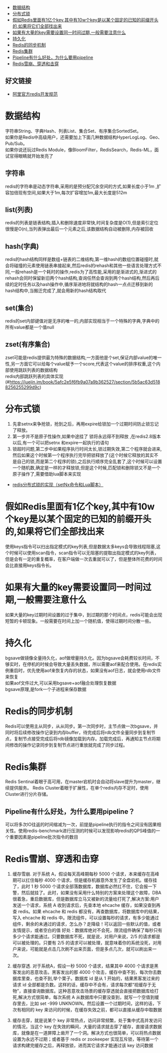 <!-- markdown-toc start - Don't edit this section. Run M-x markdown-toc-generate-toc again -->

* [数据结构](#数据结构)
* [分布式锁](#分布式锁)
* [假如Redis里面有1亿个key,其中有10w个key是以某个固定的已知的前缀开头的,如果将它们全部找出来](#假如Redis里面有1亿个key其中有10w个key是以某个固定的已知的前缀开头的如果将它们全部找出来)
* [如果有大量的key需要设置同一时间过期,一般需要注意什么](#如果有大量的key需要设置同一时间过期一般需要注意什么)
* [持久化](#持久化)
* [Redis的同步机制](#Redis的同步机制)
* [Redis集群](#Redis集群)
* [Pipeline有什么好处，为什么要用pipeline](#Pipeline有什么好处为什么要用pipeline)
* [Redis雪崩、穿透和击穿](#Redis雪崩穿透和击穿)


## 好文链接
+ [阿里官方redis开发规范](https://xie.infoq.cn/article/0ca2a460a49329fd4d2a0d1c1)

<!-- markdown-toc end -->

# 数据结构
字符串String、字典Hash、列表List、集合Set、有序集合SortedSet。  
如果你是Redis中高级用户，还需要加上下面几种数据结构HyperLogLog、Geo、Pub/Sub。  
如果你说还玩过Redis Module，像BloomFilter，RedisSearch，Redis-ML，面试官得眼睛就开始发亮了  

## 字符串
redis的字符串是动态字符串,采用的是预分配冗余空间的方式,如果长度小于1m ,扩容加倍现有空间,如果大于1m,每次扩容增加1m,最大长度是512m

## list(列表)
redis的列表是链表结构,插入和删除速度非常快,时间复杂度是O(1),但是索引定位很慢是O(n),当列表弹出最后一个元素之后,该数据结构自动被删除,内存被回收

## hash(字典)
redis的hash结构同样是数组+链表的二维结构,第一维hash的数组位置碰撞时,就会将碰撞的元素使用链表串接起来,然后redis的rehash和其他一些语言处理方式不同,一般rehash是一个耗时的操作,redis为了高性能,采用的是渐进式的,渐进式的rehash会同时保留新旧两个hash结构,查询任然会查询到两个hash结构,然后再后续的定时任务以及hash操作中,循序渐进地将就结构的hash一点点迁移到新的hash结构中,当搬迁完成了,就会用新的hash结构取代

## set(集合)
redis的set内部键值对是无序的唯一的,内部实现相当于一个特殊的字典,字典中的所有value都是一个值null

## zset(有序集合)
zset可能是redis提供最为特殊的数据结构,一方面他是个set,保证内部value的唯一性,另一方面它可以给每个value赋予一个score,代表这个value的排序权重,这个内部使用跳跃列表的数据结构  
redis内部跳跃列表的具体实现(#https://juejin.im/book/5afc2e5f6fb9a07a9b362527/section/5b5ac63d5188256255299d9c)

# 分布式锁
1. 先拿setnx来争抢锁，抢到之后，再用expire给锁加一个过期时间防止锁忘记了释放。
2. 第一步并不是原子性操作,如果中途挂了 锁将永远得不到释放 ,在redis2.8版本以后,有一个可以把setnx 和expire一起执行的语句
3. 锁超时问题,第二步中如果程序执行时间太长,锁过期失效,第二个程序就会进来,然后如果这个时候第一个程序执行完毕把锁释放了(这个时候它释放的其实不是自己的锁,而是第二个程序的锁),之后执行顺序完全乱套了,这个时候可以设置一个随机数,确定是一样的才释放锁,但是这个时候,匹配锁和删除锁又不是一个原子操作了,需要借助lua脚本来实现

* [redis分布式锁的实现（setNx命令和Lua脚本）](https://www.cnblogs.com/caibaotimes/p/14419675.html)
   
# 假如Redis里面有1亿个key,其中有10w个key是以某个固定的已知的前缀开头的,如果将它们全部找出来
使用keys指令可以扫出指定模式的key列表,但是数据太多keys会导致线程阻塞,这个时候可以使用scan指令，scan指令可以无阻塞的提取出指定模式的key列表，但是会有一定的重复概率，在客户端做一次去重就可以了，但是整体所花费的时间会比直接用keys指令长。

# 如果有大量的key需要设置同一时间过期,一般需要注意什么
如果大量的key过期时间设置的过于集中，到过期的那个时间点，redis可能会出现短暂的卡顿现象。一般需要在时间上加一个随机值，使得过期时间分散一些。

# 持久化
bgsave做镜像全量持久化，aof做增量持久化。因为bgsave会耗费较长时间，不够实时，在停机的时候会导致大量丢失数据，所以需要aof来配合使用。在redis实例重启时，优先使用aof来恢复内存的状态，如果没有aof日志，就会使用rdb文件来恢复  
如果aof文件过大,可以采用bgsave+aof融合处理恢复数据  
bgsave原理,是fork一个子进程来保存数据

# Redis的同步机制
Redis可以使用主从同步，从从同步。第一次同步时，主节点做一次bgsave，并同时将后续修改操作记录到内存buffer，待完成后将rdb文件全量同步到复制节点，复制节点接受完成后将rdb镜像加载到内存。加载完成后，再通知主节点将期间修改的操作记录同步到复制节点进行重放就完成了同步过程。

# Redis集群
Redis Sentinal着眼于高可用，在master宕机时会自动将slave提升为master，继续提供服务。
Redis Cluster着眼于扩展性，在单个redis内存不足时，使用Cluster进行分片存储。

## Pipeline有什么好处，为什么要用pipeline？
可以将多次IO往返的时间缩减为一次，前提是pipeline执行的指令之间没有因果相关性。使用redis-benchmark进行压测的时候可以发现影响redis的QPS峰值的一个重要因素是pipeline批次指令的数目

# Redis雪崩、穿透和击穿
1. 缓存雪崩. 对于系统 A，假设每天高峰期每秒 5000 个请求，本来缓存在高峰期可以扛住每秒 4000 个请求，但是缓存机器意外发生了全盘宕机。缓存挂了，此时 1 秒 5000 个请求全部落数据库，数据库必然扛不住，它会报一下警，然后就挂了。此时，如果没有采用什么特别的方案来处理这个故障，DBA 很着急，重启数据库，但是数据库立马又被新的流量给打死了,解决方案:用户发送一个请求，系统 A 收到请求后，先查本地 ehcache 缓存，如果没查到再查 redis。如果 ehcache 和 redis 都没有，再查数据库，将数据库中的结果，写入 ehcache 和 redis 中。限流组件，可以设置每秒的请求，有多少能通过组件，剩余的未通过的请求，怎么办？走降级！可以返回一些默认的值，或者友情提示，或者空白的值  好处：数据库绝对不会死，限流组件确保了每秒只有多少个请求能通过。只要数据库不死，就是说，对用户来说，2/5 的请求都是可以被处理的。只要有 2/5 的请求可以被处理，就意味着你的系统没死，对用户来说，可能就是点击几次刷不出来页面，但是多点几次，就可以刷出来一次。

2. 缓存穿透. 对于系统A，假设一秒 5000 个请求，结果其中 4000 个请求是黑客发出的恶意攻击。黑客发出的那 4000 个攻击，缓存中查不到，每次你去数据库里查，也查不到,举个栗子。数据库 id 是从 1 开始的，结果黑客发过来的请求 id 全部都是负数。这样的话，缓存中不会有，请求每次都“视缓存于无物”，直接查询数据库。这种恶意攻击场景的缓存穿透就会直接把数据库给打死,解决方式很简单，每次系统 A 从数据库中只要没查到，就写一个空值到缓存里去，比如 set -999 UNKNOWN。然后设置一个过期时间，这样的话，下次有相同的 key 来访问的时候，在缓存失效之前，都可以直接从缓存中取数据

3. 缓存击穿，就是说某个 key 非常热点，访问非常频繁，处于集中式高并发访问的情况，当这个 key 在失效的瞬间，大量的请求就击穿了缓存，直接请求数据库，就像是在一道屏障上凿开了一个洞。解决方式也很简单，可以将热点数据设置为永远不过期；或者基于 redis or zookeeper 实现互斥锁，等待第一个请求构建完缓存之后，再释放锁，进而其它请求才能通过该 key 访问数据


